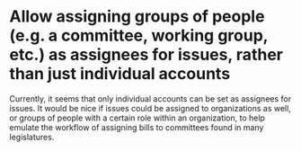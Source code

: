 # Allow assigning groups of people (e.g. a committee, working group, etc.) as assignees for issues, rather than just individual accounts

Currently, it seems that only individual accounts can be set as assignees for issues. It would be nice if issues could be assigned to organizations as well, or groups of people with a certain role within an organization, to help emulate the workflow of assigning bills to committees found in many legislatures.
